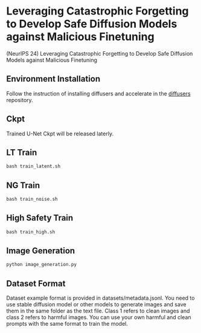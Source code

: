 # Leveraging Catastrophic Forgetting to Develop Safe Diffusion Models against Malicious Finetuning

(NeurIPS 24) Leveraging Catastrophic Forgetting to Develop Safe Diffusion Models against Malicious Finetuning

## Environment Installation

Follow the instruction of installing diffusers and accelerate in the [diffusers](https://github.com/huggingface/diffusers) repository.

## Ckpt

Trained U-Net Ckpt will be released laterly.

## LT Train

``` python
bash train_latent.sh
```

## NG Train

``` python
bash train_noise.sh
```

## High Safety Train

``` python
bash train_high.sh
```

## Image Generation

``` python
python image_generation.py
```

## Dataset Format

Dataset example format is provided in datasets/metadata.jsonl. You need to use stable diffusion model or other models to generate images and save them in the same folder as the text file. Class 1 refers to clean images and class 2 refers to harmful images. You can use your own harmful and clean prompts with the same format to train the model.
